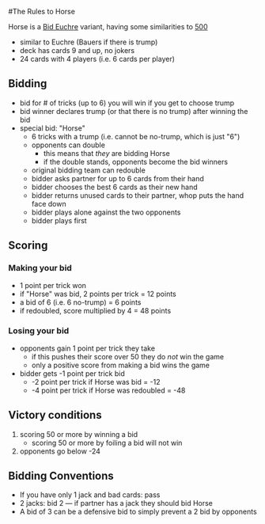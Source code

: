 #The Rules to Horse

Horse is a [Bid Euchre](https://en.wikipedia.org/wiki/Bid_Euchre) variant, having some similarities to [500](https://en.wikipedia.org/wiki/500_(card_game))

* similar to Euchre (Bauers if there is trump)
* deck has cards 9 and up, no jokers
* 24 cards with 4 players (i.e. 6 cards per player)

## Bidding
* bid for # of tricks (up to 6) you will win if you get to choose trump
* bid winner declares trump (or that there is no trump) after winning the bid
* special bid: "Horse"
	* 6 tricks with a trump (i.e. cannot be no-trump, which is just "6")
	* opponents can double
		* this means that *they* are bidding Horse
		* if the double stands, opponents become the bid winners
	* original bidding team can redouble
	* bidder asks partner for up to 6 cards from their hand
	* bidder chooses the best 6 cards as their new hand
	* bidder returns unused cards to their partner, whop puts the hand face down
	* bidder plays alone against the two opponents
	* bidder plays first

## Scoring
### Making your bid
* 1 point per trick won
* if "Horse" was bid, 2 points per trick = 12 points
* a bid of 6 (i.e. 6 no-trump) = 6 points
* if redoubled, score multiplied by 4 = 48 points

### Losing your bid
* opponents gain 1 point per trick they take
	* if this pushes their score over 50 they do _not_ win the game
	* only a positive score from making a bid wins the game
* bidder gets -1 point per trick bid
	* -2 point per trick if Horse was bid = -12
	* -4 point per trick if Horse was redoubled = -48

## Victory conditions
1. scoring 50 or more by winning a bid
	* scoring 50 or more by foiling a bid will not win
1. opponents go below -24

## Bidding Conventions
* If you have only 1 jack and bad cards: pass
* 2 jacks: bid 2 — if partner has a jack they should bid Horse
* A bid of 3 can be a defensive bid to simply prevent a 2 bid by opponents